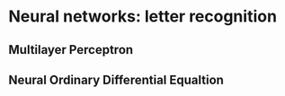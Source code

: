 # Neural networks: letter recognition

## Multilayer Perceptron

## Neural Ordinary Differential Equaltion
